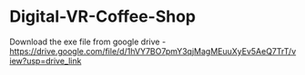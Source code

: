 # Digital-VR-Coffee-Shop

Download the exe file from google drive - https://drive.google.com/file/d/1hVY7BO7pmY3qjMagMEuuXyEv5AeQ7TrT/view?usp=drive_link
